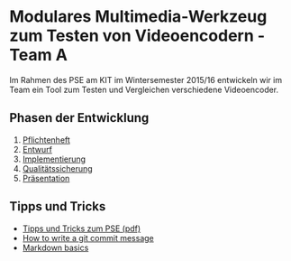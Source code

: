 # Modulares Multimedia-Werkzeug zum Testen von Videoencodern - Team A
Im Rahmen des PSE am KIT im Wintersemester 2015/16 entwickeln wir im Team ein Tool zum Testen und
Vergleichen verschiedene Videoencoder.

## Phasen der Entwicklung
1. [Pflichtenheft](Pflichtenheft)
2. [Entwurf](Entwurf)
3. [Implementierung](Implementierung)
4. [Qualitätssicherung](Qualitätssicherung)
5. [Präsentation](Präsentation)

## Tipps und Tricks
* [Tipps und Tricks zum PSE (pdf)](https://pp.info.uni-karlsruhe.de/lehre/WS201415/pse_lambda/tipps.pdf)
* [How to write a git commit message](http://chris.beams.io/posts/git-commit/)
* [Markdown basics](https://help.github.com/articles/markdown-basics/)
